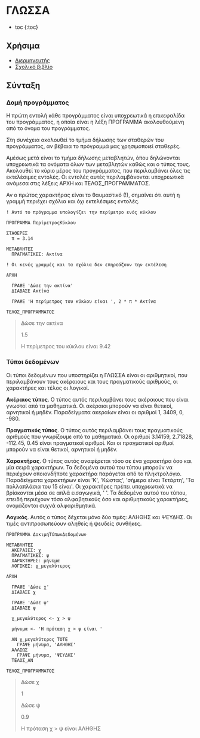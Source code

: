 
ΓΛΩΣΣΑ
=========

* toc
{:toc}

## Χρήσιμα

- [Διερμηνευτής](https://gloglossa.gr/)
- [Σχολικό βιβλίο](http://ebooks.edu.gr/ebooks/v/pdf/8547/2560/22-0275-01_Anaptyxi-Efarmogon-se-Programmatistiko-Perivallon_G-Lykeiou-SpOikPlir_Vivlio-Mathiti/)

## Σύνταξη

### Δομή προγράμματος

Η πρώτη εντολή κάθε προγράμματος είναι υποχρεωτικά η επικεφαλίδα του προγράμματος, η οποία είναι η λέξη ΠΡΟΓΡΑΜΜΑ ακολουθούμενη από το όνομα του προγράμματος.

Στη συνέχεια ακολουθεί το τμήμα δήλωσης των σταθερών του προγράμματος, αν βέβαια το πρόγραμμά μας χρησιμοποιεί σταθερές.

Αμέσως μετά είναι το τμήμα δήλωσης μεταβλητών, όπου δηλώνονται υποχρεωτικά τα ονόματα όλων των μεταβλητών καθώς και ο τύπος τους. Ακολουθεί το κύριο μέρος του προγράμματος, που περιλαμβάνει όλες τις εκτελέσιμες εντολές. Οι εντολές αυτές περιλαμβάνονται υποχρεωτικά ανάμεσα στις λέξεις ΑΡΧΗ και ΤΕΛΟΣ_ΠΡΟΓΡΑΜΜΑΤΟΣ.

Αν ο πρώτος χαρακτήρας είναι το θαυμαστικό (!), σημαίνει ότι αυτή η γραμμή περιέχει σχόλια και όχι εκτελέσιμες εντολές.

~~~
! Αυτό το πρόγραμμα υπολογίζει την περίμετρο ενός κύκλου

ΠΡΟΓΡΑΜΜΑ ΠερίμετροςΚύκλου

ΣΤΑΘΕΡΕΣ
  π = 3.14
  
ΜΕΤΑΒΛΗΤΕΣ
  ΠΡΑΓΜΑΤΙΚΕΣ: Ακτίνα
  
! Οι κενές γραμμές και τα σχόλια δεν επηρεάζουν την εκτέλεση
  
ΑΡΧΗ 

  ΓΡΑΨΕ 'Δώσε την ακτίνα'
  ΔΙΑΒΑΣΕ Ακτίνα
  
  ΓΡΑΨΕ 'Η περίμετρος του κύκλου είναι ', 2 * π * Ακτίνα
  
ΤΕΛΟΣ_ΠΡΟΓΡΑΜΜΑΤΟΣ
~~~

> Δώσε την ακτίνα
>
> 1.5
>
> Η περίμετρος του κύκλου είναι 9.42

### Τύποι δεδομένων

Οι τύποι δεδομένων που υποστηρίζει η ΓΛΩΣΣΑ είναι οι αριθμητικοί, που περιλαμβάνουν τους ακέραιους και τους πραγματικούς αριθμούς, οι χαρακτήρες και τέλος οι λογικοί.

**Ακέραιος τύπος**. Ο τύπος αυτός περιλαμβάνει τους ακέραιους που είναι γνωστοί από τα μαθηματικά. Οι ακέραιοι μπορούν να είναι θετικοί, αρνητικοί ή μηδέν. Παραδείγματα ακεραίων είναι οι αριθμοί 1, 3409, 0, -980.

**Πραγματικός τύπος**. Ο τύπος αυτός περιλαμβάνει τους πραγματικούς αριθμούς που γνωρίζουμε από τα μαθηματικά. Οι αριθμοί 3.14159, 2.71828, -112.45, 0.45 είναι πραγματικοί αριθμοί. Και οι πραγματικοί αριθμοί μπορούν να είναι θετικοί, αρνητικοί ή μηδέν.

**Χαρακτήρας**. Ο τύπος αυτός αναφέρεται τόσο σε ένα χαρακτήρα όσο και μία σειρά χαρακτήρων. Τα δεδομένα αυτού του τύπου μπορούν να περιέχουν οποιονδήποτε χαρακτήρα παράγεται από το πληκτρολόγιο. Παραδείγματα χαρακτήρων είναι 'Κ', 'Κώστας', 'σήμερα είναι Τετάρτη', 'Τα πολλαπλάσια του 15 είναι'. Οι χαρακτήρες πρέπει υποχρεωτικά να βρίσκονται μέσα σε απλά εισαγωγικά, ' '. Τα δεδομένα αυτού του τύπου, επειδή περιέχουν τόσο αλφαβητικούς όσο και αριθμητικούς χαρακτήρες, ονομάζονται συχνά αλφαριθμητικά.

**Λογικός**. Αυτός ο τύπος δέχεται μόνο δύο τιμές: ΑΛΗΘΗΣ και ΨΕΥΔΗΣ. Οι τιμές αντιπροσωπεύουν αληθείς ή ψευδείς συνθήκες.

~~~
ΠΡΟΓΡΑΜΜΑ ΔοκιμήΤύπωνΔεδομένων
  
ΜΕΤΑΒΛΗΤΕΣ
  ΑΚΕΡΑΙΕΣ: χ
  ΠΡΑΓΜΑΤΙΚΕΣ: ψ
  ΧΑΡΑΚΤΗΡΕΣ: μήνυμα
  ΛΟΓΙΚΕΣ: χ_μεγαλύτερος
  
ΑΡΧΗ 

  ΓΡΑΨΕ 'Δώσε χ'
  ΔΙΑΒΑΣΕ χ
  
  ΓΡΑΨΕ 'Δώσε ψ'
  ΔΙΑΒΑΣΕ ψ
  
  χ_μεγαλύτερος <- χ > ψ
  
  μήνυμα <- 'Η πρόταση χ > ψ είναι '
  
  ΑΝ χ_μεγαλύτερος ΤΟΤΕ
  	ΓΡΑΨΕ μήνυμα, 'ΑΛΗΘΗΣ'
  ΑΛΛΙΩΣ
  	ΓΡΑΨΕ μήνυμα, 'ΨΕΥΔΗΣ'
  ΤΕΛΟΣ_ΑΝ
  
ΤΕΛΟΣ_ΠΡΟΓΡΑΜΜΑΤΟΣ
~~~

> Δώσε χ
>
> 1
>
> Δώσε ψ
>
> 0.9
>
> Η πρόταση χ > ψ είναι ΑΛΗΘΗΣ